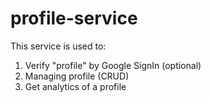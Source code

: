 # profile-service
This service is used to:

1. Verify "profile" by Google SignIn (optional)
2. Managing profile (CRUD)
3. Get analytics of a profile